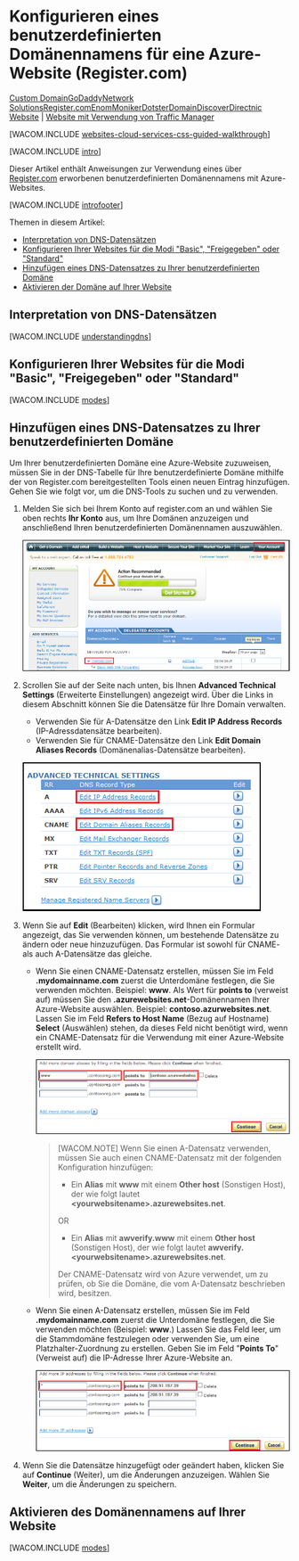 <properties title="Learn how to configure an Azure website to use a domain name registered with Register.com" pageTitle="Configure a Register.com domain name for an Azure website" metaKeywords="Azure, Azure Web Sites, domain name" description="" services="web-sites" documentationCenter="" authors="larryfr, jroth" />

<tags ms.service="web-sites" ms.workload="web" ms.tgt_pltfrm="na" ms.devlang="na" ms.topic="article" ms.date="09/17/2014" ms.author="larryfr, jroth"></tags>

# Konfigurieren eines benutzerdefinierten Domänennamens für eine Azure-Website (Register.com)

<div class="dev-center-tutorial-selector sublanding"><a href="/de-de/documentation/articles/web-sites-custom-domain-name" title="Custom Domain">Custom Domain</a><a href="/de-de/documentation/articles/web-sites-godaddy-custom-domain-name" title="GoDaddy">GoDaddy</a><a href="/de-de/documentation/articles/web-sites-network-solutions-custom-domain-name" title="Network Solutions">Network Solutions</a><a href="/de-de/documentation/articles/web-sites-registerdotcom-custom-domain-name" title="Register.com">Register.com</a><a href="/de-de/documentation/articles/web-sites-enom-custom-domain-name" title="Enom">Enom</a><a href="/de-de/documentation/articles/web-sites-moniker-custom-domain-name" title="Moniker" class="current">Moniker</a><a href="/de-de/documentation/articles/web-sites-dotster-custom-domain-name" title="Dotster">Dotster</a><a href="/de-de/documentation/articles/web-sites-domaindiscover-custom-domain-name" title="DomainDiscover">DomainDiscover</a><a href="/de-de/documentation/articles/web-sites-directnic-custom-domain-name" title="Directnic">Directnic</a></div>

<div class="dev-center-tutorial-subselector"><a href="/de-de/documentation/articles/web-sites-registerdotcom-custom-domain-name/" title="Websites" class="current">Website</a> | <a href="/de-de/documentation/articles/web-sites-registerdotcom-traffic-manager-custom-domain-name/" title="Website mit Verwendung von Traffic Manager">Website mit Verwendung von Traffic Manager</a></div>

[WACOM.INCLUDE [websites-cloud-services-css-guided-walkthrough][websites-cloud-services-css-guided-walkthrough]]

[WACOM.INCLUDE [intro][intro]]

Dieser Artikel enthält Anweisungen zur Verwendung eines über [Register.com][1] erworbenen benutzerdefinierten Domänennamens mit Azure-Websites.

[WACOM.INCLUDE [introfooter][introfooter]]

Themen in diesem Artikel:

-   [Interpretation von DNS-Datensätzen][Interpretation von DNS-Datensätzen]
-   [Konfigurieren Ihrer Websites für die Modi "Basic", "Freigegeben" oder "Standard"][Konfigurieren Ihrer Websites für die Modi "Basic", "Freigegeben" oder "Standard"]
-   [Hinzufügen eines DNS-Datensatzes zu Ihrer benutzerdefinierten Domäne][Hinzufügen eines DNS-Datensatzes zu Ihrer benutzerdefinierten Domäne]
-   [Aktivieren der Domäne auf Ihrer Website][Aktivieren der Domäne auf Ihrer Website]

## <a name="understanding-records"></a>Interpretation von DNS-Datensätzen

[WACOM.INCLUDE [understandingdns][understandingdns]]

## <a name="bkmk_configsharedmode"></a>Konfigurieren Ihrer Websites für die Modi "Basic", "Freigegeben" oder "Standard"

[WACOM.INCLUDE [modes][modes]]

<a name="bkmk_configurecname"></a>

## Hinzufügen eines DNS-Datensatzes zu Ihrer benutzerdefinierten Domäne

Um Ihrer benutzerdefinierten Domäne eine Azure-Website zuzuweisen, müssen Sie in der DNS-Tabelle für Ihre benutzerdefinierte Domäne mithilfe der von Register.com bereitgestellten Tools einen neuen Eintrag hinzufügen. Gehen Sie wie folgt vor, um die DNS-Tools zu suchen und zu verwenden.

1.  Melden Sie sich bei Ihrem Konto auf register.com an und wählen Sie oben rechts **Ihr Konto** aus, um Ihre Domänen anzuzeigen und anschließend Ihren benutzerdefinierten Domänennamen auszuwählen.

    ![Seite: Mein Konto][Seite: Mein Konto]

2.  Scrollen Sie auf der Seite nach unten, bis Ihnen **Advanced Technical Settings** (Erweiterte Einstellungen) angezeigt wird. Über die Links in diesem Abschnitt können Sie die Datensätze für Ihre Domain verwalten.

    -   Verwenden Sie für A-Datensätze den Link **Edit IP Address Records** (IP-Adressdatensätze bearbeiten).
    -   Verwenden Sie für CNAME-Datensätze den Link **Edit Domain Aliases Records** (Domänenalias-Datensätze bearbeiten).

    ![Erweiterte Einstellungen][Erweiterte Einstellungen]

3.  Wenn Sie auf **Edit** (Bearbeiten) klicken, wird Ihnen ein Formular angezeigt, das Sie verwenden können, um bestehende Datensätze zu ändern oder neue hinzuzufügen. Das Formular ist sowohl für CNAME- als auch A-Datensätze das gleiche.

    -   Wenn Sie einen CNAME-Datensatz erstellen, müssen Sie im Feld **.mydomainname.com** zuerst die Unterdomäne festlegen, die Sie verwenden möchten. Beispiel: **www**. Als Wert für **points to** (verweist auf) müssen Sie den **.azurewebsites.net**-Domänennamen Ihrer Azure-Website auswählen. Beispiel: **contoso.azurwebsites.net**. Lassen Sie im Feld **Refers to Host Name** (Bezug auf Hostname) **Select** (Auswählen) stehen, da dieses Feld nicht benötigt wird, wenn ein CNAME-Datensatz für die Verwendung mit einer Azure-Website erstellt wird.

        ![CNAME-Formular][CNAME-Formular]

        > [WACOM.NOTE] Wenn Sie einen A-Datensatz verwenden, müssen Sie auch einen CNAME-Datensatz mit der folgenden Konfiguration hinzufügen:
        >
        > -   Ein **Alias** mit **www** mit einem **Other host** (Sonstigen Host), der wie folgt lautet **\<yourwebsitename\>.azurewebsites.net**.
        >
        > OR
        >
        > -   Ein **Alias** mit **awverify.www** mit einem **Other host** (Sonstigen Host), der wie folgt lautet **awverify.\<yourwebsitename\>.azurewebsites.net**.
        >
        > Der CNAME-Datensatz wird von Azure verwendet, um zu prüfen, ob Sie die Domäne, die vom A-Datensatz beschrieben wird, besitzen.

    -   Wenn Sie einen A-Datensatz erstellen, müssen Sie im Feld **.mydomainname.com** zuerst die Unterdomäne festlegen, die Sie verwenden möchten (Beispiel: **www**.) Lassen Sie das Feld leer, um die Stammdomäne festzulegen oder verwenden Sie, um eine Platzhalter-Zuordnung zu erstellen. Geben Sie im Feld "**Points To**" (Verweist auf) die IP-Adresse Ihrer Azure-Website an.

        ![Datensatzformular][Datensatzformular]

4.  Wenn Sie die Datensätze hinzugefügt oder geändert haben, klicken Sie auf **Continue** (Weiter), um die Änderungen anzuzeigen. Wählen Sie **Weiter**, um die Änderungen zu speichern.

## <a name="enabledomain"></a>Aktivieren des Domänennamens auf Ihrer Website

[WACOM.INCLUDE [modes][2]]

  [Custom Domain]: /de-de/documentation/articles/web-sites-custom-domain-name "Custom Domain"
  [GoDaddy]: /de-de/documentation/articles/web-sites-godaddy-custom-domain-name "GoDaddy"
  [Network Solutions]: /de-de/documentation/articles/web-sites-network-solutions-custom-domain-name "Network Solutions"
  [Register.com]: /de-de/documentation/articles/web-sites-registerdotcom-custom-domain-name "Register.com"
  [Enom]: /de-de/documentation/articles/web-sites-enom-custom-domain-name "Enom"
  [Moniker]: /de-de/documentation/articles/web-sites-moniker-custom-domain-name "Moniker"
  [Dotster]: /de-de/documentation/articles/web-sites-dotster-custom-domain-name "Dotster"
  [DomainDiscover]: /de-de/documentation/articles/web-sites-domaindiscover-custom-domain-name "DomainDiscover"
  [Directnic]: /de-de/documentation/articles/web-sites-directnic-custom-domain-name "Directnic"
  [Website]: /de-de/documentation/articles/web-sites-registerdotcom-custom-domain-name/ "Websites"
  [Website mit Verwendung von Traffic Manager]: /de-de/documentation/articles/web-sites-registerdotcom-traffic-manager-custom-domain-name/ "Website mit Verwendung von Traffic Manager"
  [websites-cloud-services-css-guided-walkthrough]: ../includes/websites-cloud-services-css-guided-walkthrough.md
  [intro]: ../includes/custom-dns-web-site-intro.md
  [1]: https://www.register.com
  [introfooter]: ../includes/custom-dns-web-site-intro-notes.md
  [Interpretation von DNS-Datensätzen]: #understanding-records
  [Konfigurieren Ihrer Websites für die Modi "Basic", "Freigegeben" oder "Standard"]: #bkmk_configsharedmode
  [Hinzufügen eines DNS-Datensatzes zu Ihrer benutzerdefinierten Domäne]: #bkmk_configurecname
  [Aktivieren der Domäne auf Ihrer Website]: #enabledomain
  [understandingdns]: ../includes/custom-dns-web-site-understanding-dns-raw.md
  [modes]: ../includes/custom-dns-web-site-modes.md
  [Seite: Mein Konto]: ./media/web-sites-custom-domain-name/rdotcom-myaccount.png
  [Erweiterte Einstellungen]: ./media/web-sites-custom-domain-name/rdotcom-advancedsettings.png
  [CNAME-Formular]: ./media/web-sites-custom-domain-name/rdotcom-editcnamerecord.png
  [Datensatzformular]: ./media/web-sites-custom-domain-name/rdotcom-editarecord.png
  [2]: ../includes/custom-dns-web-site-enable-on-web-site.md

